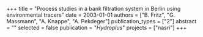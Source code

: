 +++
title = "Process studies in a bank filtration system in Berlin using environmental tracers"
date = 2003-01-01
authors = ["B. Fritz", "G. Massmann", "A. Knappe", "A. Pekdeger"]
publication_types = ["2"]
abstract = ""
selected = false
publication = "*Hydroplus*"
projects = ["nasri"]
+++

